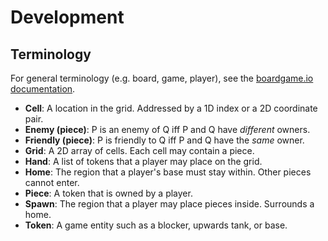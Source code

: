 # Development

## Terminology

For general terminology (e.g. board, game, player), see the [boardgame.io documentation](https://boardgame.io/documentation/#/).

- **Cell**: A location in the grid. Addressed by a 1D index or a 2D coordinate pair.
- **Enemy (piece)**: P is an enemy of Q iff P and Q have *different* owners.
- **Friendly (piece)**: P is friendly to Q iff P and Q have the *same* owner.
- **Grid**: A 2D array of cells. Each cell may contain a piece.
- **Hand**: A list of tokens that a player may place on the grid.
- **Home**: The region that a player's base must stay within. Other pieces cannot enter.
- **Piece**: A token that is owned by a player.
- **Spawn**: The region that a player may place pieces inside. Surrounds a home.
- **Token**: A game entity such as a blocker, upwards tank, or base.
